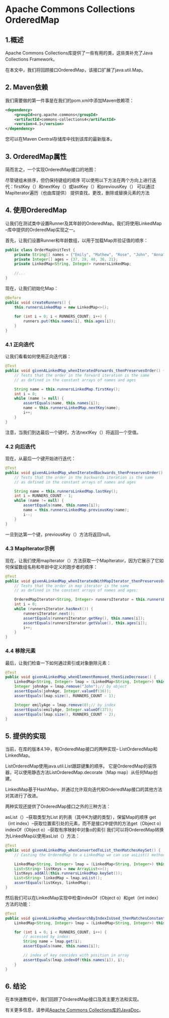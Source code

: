 # Apache Commons Collections OrderedMap

## 1.概述
Apache Commons Collections库提供了一些有用的类，这些类补充了Java Collections Framework。

在本文中，我们将回顾接口OrderedMap，该接口扩展了java.util.Map。


## 2. Maven依赖
我们需要做的第一件事是在我们的pom.xml中添加Maven依赖项：

```xml
<dependency>
    <groupId>org.apache.commons</groupId>
    <artifactId>commons-collections4</artifactId>
    <version>4.1</version>
</dependency>
```
您可以在Maven Central存储库中找到该库的最新版本。
## 3. OrderedMap属性
简而言之，一个实现OrderedMap接口的地图：

尽管键组未排序，但仍保持键组的顺序
可以使用以下方法在两个方向上进行迭代：firstKey（）和nextKey（）或lastKey（）和previousKey（）
可以通过MapIterator遍历（也由库提供）
提供查找，更改，删除或替换元素的方法
## 4. 使用OrderedMap
让我们在测试类中设置Runner及其年龄的OrderedMap。我们将使用LinkedMap –库中提供的OrderedMap实现之一。

首先，让我们设置Runner和年龄数组，以用于加载Map并验证值的顺序：

```java
public class OrderMapUnitTest {
    private String[] names = {"Emily", "Mathew", "Rose", "John", "Anna"};
    private Integer[] ages = {37, 28, 40, 36, 21};
    private LinkedMap<String, Integer> runnersLinkedMap;
  
    //...
}
```

现在，让我们初始化Map：

```java
@Before
public void createRunners() {
    this.runnersLinkedMap = new LinkedMap<>();
     
    for (int i = 0; i < RUNNERS_COUNT; i++) {
        runners.put(this.names[i], this.ages[i]);
    }
}
```

### 4.1 正向迭代
让我们看看如何使用正向迭代器：

```java
@Test
public void givenALinkedMap_whenIteratedForwards_thenPreservesOrder() {
    // Tests that the order in the forward iteration is the same
    // as defined in the constant arrays of names and ages

    String name = this.runnersLinkedMap.firstKey();
    int i = 0;
    while (name != null) {
        assertEquals(name, this.names[i]);
        name = this.runnersLinkedMap.nextKey(name);
        i++;
    }
}
```

注意，当我们到达最后一个键时，方法nextKey（）将返回一个空值。

### 4.2 向后迭代
现在，从最后一个键开始进行迭代：

```java
@Test
public void givenALinkedMap_whenIteratedBackwards_thenPreservesOrder() {
    // Tests that the order in the backwards iteration is the same
    // as defined in the constant arrays of names and ages

    String name = this.runnersLinkedMap.lastKey();
    int i = RUNNERS_COUNT - 1;
    while (name != null) {
        assertEquals(name, this.names[i]);
        name = this.runnersLinkedMap.previousKey(name);
        i--;
    }
}
```

一旦到达第一个键，previousKey（）方法将返回null。

### 4.3 MapIterator示例
现在，让我们使用mapIterator（）方法获取一个MapIterator，因为它展示了它如何保留数组名称和年龄中定义的跑步者的顺序：

```java
@Test
public void givenALinkedMap_whenIteratedWithMapIterator_thenPreservesOrder() {
    // Tests that the order in map iterator is the same
    // as defined in the constant arrays of names and ages:

    OrderedMapIterator<String, Integer> runnersIterator = this.runnersLinkedMap.mapIterator();
    int i = 0;
    while (runnersIterator.hasNext()) {
        runnersIterator.next();
        assertEquals(runnersIterator.getKey(), this.names[i]);
        assertEquals(runnersIterator.getValue(), this.ages[i]);
        i++;
    }
}
```

### 4.4 移除元素
最后，让我们检查一下如何通过索引或对象删除元素：

```java
@Test
public void givenALinkedMap_whenElementRemoved_thenSizeDecrease() {
    LinkedMap<String, Integer> lmap = (LinkedMap<String, Integer>) this.runnersLinkedMap;
    Integer johnAge = lmap.remove("John");// by object
    assertEquals(johnAge, Integer.valueOf(36));
    assertEquals(lmap.size(), RUNNERS_COUNT - 1);

    Integer emilyAge = lmap.remove(0);// by index
    assertEquals(emilyAge, Integer.valueOf(37));
    assertEquals(lmap.size(), RUNNERS_COUNT - 2);
}
```

## 5. 提供的实现
当前，在库的版本4.1中，有OrderedMap接口的两种实现– ListOrderedMap和LinkedMap。

ListOrderedMap使用java.util.List跟踪键集的顺序。 它是OrderedMap的装饰器，可以使用静态方法ListOrderedMap.decorate（Map map）从任何Map创建。

LinkedMap基于HashMap，并通过允许双向迭代和OrderedMap接口的其他方法对其进行了改进。

两种实现还提供了OrderedMap接口之外的三种方法：

asList（）–获取类型为List <K>的列表（其中K为键的类型），保留Map的顺序
get（int index）–获取位置索引处的元素，而不是接口中提供的方法get（Object o）
indexOf（Object o）–获取有序映射中对象o的索引
我们可以将OrderedMap转换为LinkedMap以使用asList（）方法：

```java
@Test
public void givenALinkedMap_whenConvertedToList_thenMatchesKeySet() {
    // Casting the OrderedMap to a LinkedMap we can use asList() method

    LinkedMap<String, Integer> lmap = (LinkedMap<String, Integer>) this.runnersLinkedMap;
    List<String> listKeys = new ArrayList<>();
    listKeys.addAll(this.runnersLinkedMap.keySet());
    List<String> linkedMap = lmap.asList();
    assertEquals(listKeys, linkedMap);
}
```

然后我们可以在LinkedMap实现中检查indexOf（Object o）和get（int index）方法的功能：

```java
@Test
public void givenALinkedMap_whenSearchByIndexIsUsed_thenMatchesConstantArray() {
    LinkedMap<String, Integer> lmap = (LinkedMap<String, Integer>) this.runnersLinkedMap;

    for (int i = 0; i < RUNNERS_COUNT; i++) {
        // accessed by index:
        String name = lmap.get(i);
        assertEquals(name, this.names[i]);

        // index of key concides with position in array
        assertEquals(lmap.indexOf(this.names[i]), i);
    }
}
```

## 6. 结论
在本快速教程中，我们回顾了OrderedMap接口及其主要方法和实现。

有关更多信息，请参阅[Apache Commons Collections库的JavaDoc](https://commons.apache.org/proper/commons-collections/apidocs/index.html)。